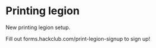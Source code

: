# Printing legion

New printing legion setup.

Fill out forms.hackclub.com/print-legion-signup to sign up!

